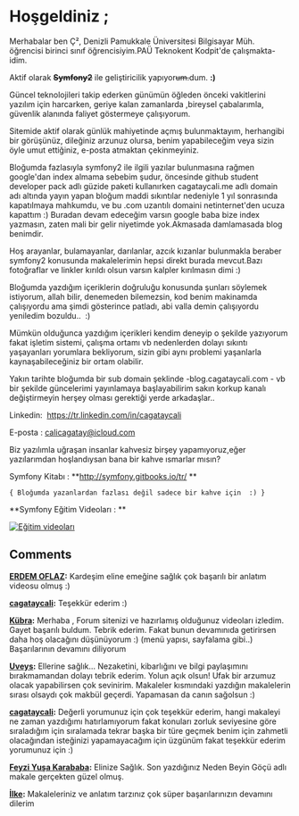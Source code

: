 # Hoşgeldiniz ;

Merhabalar ben Ç², Denizli Pamukkale Üniversitesi Bilgisayar Müh. öğrencisi birinci sınıf öğrencisiyim.PAÜ Teknokent Kodpit'de çalışmakta-idim.

Aktif olarak **<del>Symfony2</del>** ile geliştiricilik yapıyor<del>um.</del>dum. **:)**

Güncel teknolojileri takip ederken günümün öğleden önceki vakitlerini yazılım için harcarken, geriye kalan zamanlarda ,bireysel çabalarımla, güvenlik alanında faliyet göstermeye çalışıyorum.

Sitemide aktif olarak günlük mahiyetinde açmış bulunmaktayım, herhangibi bir görüşünüz, dileğiniz arzunuz olursa, benim yapabileceğim veya sizin öyle umut ettiğiniz, e-posta atmaktan çekinmeyiniz.

Bloğumda fazlasıyla symfony2 ile ilgili yazılar bulunmasına rağmen google'dan index almama sebebim şudur, öncesinde github student developer pack adlı güzide paketi kullanırken cagataycali.me adlı domain adı altında yayın yapan bloğum maddi sıkıntılar nedeniyle 1 yıl sonrasında kapatılmaya mahkumdu, ve bu .com uzantılı domaini netinternet'den ucuza kapattım :) Buradan devam edeceğim varsın google baba bize index yazmasın, zaten mali bir gelir niyetimde yok.Akmasada damlamasada blog benimdir.

Hoş arayanlar, bulamayanlar, darılanlar, azcık kızanlar bulunmakla beraber symfony2 konusunda makalelerimin hepsi direkt burada mevcut.Bazı fotoğraflar ve linkler kırıldı olsun varsın kalpler kırılmasın dimi :)

Bloğumda yazdığım içeriklerin doğruluğu konusunda şunları söylemek istiyorum, allah bilir, denemeden bilemezsin, kod benim makinamda çalışıyordu ama şimdi gösterince patladı, abi valla demin çalışıyordu yeniledim bozuldu..  :)

Mümkün olduğunca yazdığım içerikleri kendim deneyip o şekilde yazıyorum fakat işletim sistemi, çalışma ortamı vb nedenlerden dolayı sıkıntı yaşayanları yorumlara bekliyorum, sizin gibi aynı problemi yaşanlarla kaynaşabileceğiniz bir ortam olabilir.

Yakın tarihte bloğumda bir sub domain şeklinde -blog.cagataycali.com - vb bir şekilde güncelerimi yayınlamaya başlayabilirim sakın korkup kanalı değiştirmeyin herşey olması gerektiği yerde arkadaşlar..

Linkedin:  <https://tr.linkedin.com/in/cagataycali>

E-posta : [calicagatay@icloud.com](mailto:calicagatay@icloud.com)

Biz yazılımla uğraşan insanlar kahvesiz birşey yapamıyoruz,eğer yazılarımdan hoşlandıysan bana bir kahve ısmarlar mısın?

Symfony Kitabı : **<http://symfony.gitbooks.io/tr/> **


    { Bloğumda yazanlardan fazlası değil sadece bir kahve için  :) }

**Symfony Eğitim Videoları : **

[![Eğitim videoları ](http://img.youtube.com/vi/WzcRJ2cMess/0.jpg)](http://www.youtube.com/watch?v=WzcRJ2cMess)

## Comments

**[ERDEM OFLAZ](#6 "2015-12-21 15:38:33"):** Kardeşim eline emeğine sağlık çok başarılı bir anlatım videosu olmuş :)

**[cagataycali](#10 "2016-02-12 21:48:20"):** Teşekkür ederim :)

**[Kübra](#11 "2016-02-29 12:05:10"):** Merhaba , Forum sitenizi ve hazırlamış olduğunuz videoları izledim. Gayet başarılı buldum. Tebrik ederim. Fakat bunun devamınıda getirirsen daha hoş olacağını düşünüyorum :) (menü yapısı, sayfalama gibi..) Başarılarının devamını diliyorum

**[Uveys](#13 "2016-04-13 13:51:36"):** Ellerine sağlık... Nezaketini, kibarlığını ve bilgi paylaşımını bırakmamandan dolayı tebrik ederim. Yolun açık olsun! Ufak bir arzumuz olacak yapabilirsen çok sevinirim. Makaleler kısmındaki yazdığın makalelerin sırası olsaydı çok makbül geçerdi. Yapamasan da canın sağolsun :)

**[cagataycali](#15 "2016-05-16 15:21:04"):** Değerli yorumunuz için çok teşekkür ederim, hangi makaleyi ne zaman yazdığımı hatırlamıyorum fakat konuları zorluk seviyesine göre sıraladığım için sıralamada tekrar başka bir türe geçmek benim için zahmetli olacağından isteğinizi yapamayacağım için üzgünüm fakat teşekkür ederim yorumunuz için :)

**[Feyzi Yuşa Karababa](#16 "2016-05-16 18:05:33"):** Elinize Sağlık. Son yazdığınız Neden Beyin Göçü adlı makale gerçekten güzel olmuş.

**[İlke](#19 "2016-05-26 18:53:30"):** Makaleleriniz ve anlatım tarzınız çok süper başarılarınızın devamını dilerim
